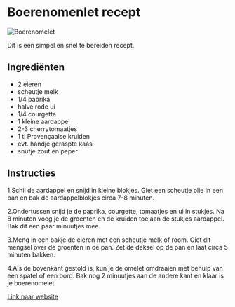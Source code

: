 # Boerenomenlet recept

![Boerenomelet](https://www.lekkerensimpel.com/wp-content/uploads/2016/10/IMG_4246.jpg)

Dit is een simpel en snel te bereiden recept.

## Ingrediënten

- 2 eieren
- scheutje melk
- 1/4 paprika
- halve rode ui
- 1/4 courgette
- 1 kleine aardappel
- 2-3 cherrytomaatjes
- 1 tl Provençaalse kruiden
- evt. handje geraspte kaas
- snufje zout en peper 

## Instructies

1.Schil de aardappel en snijd in kleine blokjes. Giet een scheutje olie in een pan en bak de aardappelblokjes circa 7-8 minuten.

2.Ondertussen snijd je de paprika, courgette, tomaatjes en ui in stukjes. Na 8 minuten voeg je de groenten en de kruiden toe aan de stukjes aardappel. Bak dit een paar minuutjes mee.

3.Meng in een bakje de eieren met een scheutje melk of room. Giet dit mengsel over de groenten in de pan. Zet de deksel op de pan en laat circa 5 minuten bakken.

4.Als de bovenkant gestold is, kun je de omelet omdraaien met behulp van een spatel of een bord. Bak nog 2 minuutjes aan de andere kant en klaar is je boerenomelet.

[Link naar website](https://www.lekkerensimpel.com/boerenomelet/)
